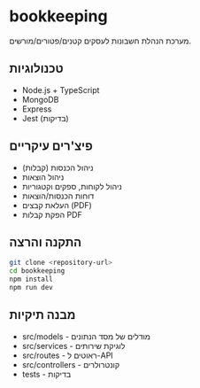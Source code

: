 # bookkeeping

מערכת הנהלת חשבונות לעסקים קטנים/פטורים/מורשים.

## טכנולוגיות
- Node.js + TypeScript
- MongoDB
- Express
- Jest (בדיקות)

## פיצ'רים עיקריים
- ניהול הכנסות (קבלות)
- ניהול הוצאות
- ניהול לקוחות, ספקים וקטגוריות
- דוחות הכנסות/הוצאות
- העלאת קבצים (PDF)
- הפקת קבלות PDF

## התקנה והרצה

```bash
git clone <repository-url>
cd bookkeeping
npm install
npm run dev
```

## מבנה תיקיות

- src/models - מודלים של מסד הנתונים
- src/services - לוגיקת שירותים
- src/routes - ראוטים ל-API
- src/controllers - קונטרולרים
- tests - בדיקות


